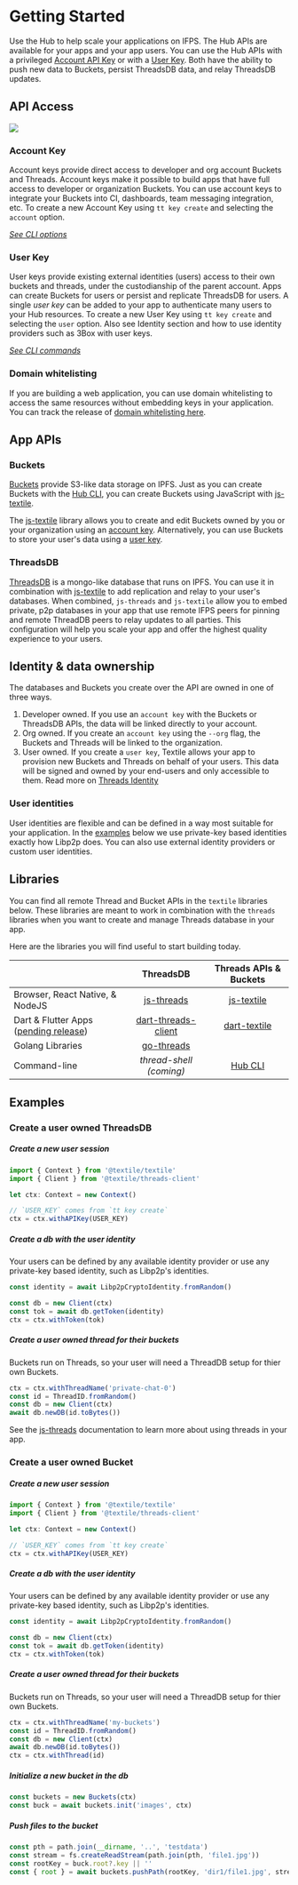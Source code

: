 # Getting Started

Use the Hub to help scale your applications on IFPS. The Hub APIs are available for your apps and your app users. You can use the Hub APIs with a privileged [Account API Key](#account-key) or with a [User Key](#user-key). Both have the ability to push new data to Buckets, persist ThreadsDB data, and relay ThreadsDB updates.

## API Access

![](/images/tt-cli/tt_account_create_select.png)

### Account Key

Account keys provide direct access to developer and org account Buckets and Threads. Account keys make it possible to build apps that have full access to developer or organization Buckets. You can use account keys to integrate your Buckets into CI, dashboards, team messaging integration, etc. To create a new Account Key using `tt key create` and selecting the `account` option.

_[See CLI options](/hub/cli/tt_keys)_

### User Key

User keys provide existing external identities (users) access to their own buckets and threads, under the custodianship of the parent account. Apps can create Buckets for users or persist and replicate ThreadsDB for users. A single _user key_ can be added to your app to authenticate many users to your Hub resources. To create a new User Key using `tt key create` and selecting the `user` option. Also see Identity section and how to use identity providers such as 3Box with user keys.

_[See CLI commands](/hub/cli/tt_keys)_

### Domain whitelisting

If you are building a web application, you can use domain whitelisting to access the same resources without embedding keys in your application. You can track the release of [domain whitelisting here](https://github.com/textileio/textile/issues/109).

## App APIs

### Buckets

[Buckets](/hub/buckets) provide S3-like data storage on IPFS. Just as you can create Buckets with the [Hub CLI](/hub/cli/tt), you can create Buckets using JavaScript with [js-textile](#libraries). 

The [js-textile](#libraries) library allows you to create and edit Buckets owned by you or your organization using an [account key](#account-key). Alternatively, you can use Buckets to store your user's data using a [user key](#user-key).

### ThreadsDB

[ThreadsDB](/threads/introduction) is a mongo-like database that runs on IPFS. You can use it in combination with [js-textile](#libraries) to add replication and relay to your user's databases. When combined, `js-threads` and `js-textile` allow you to embed private, p2p databases in your app that use remote IFPS peers for pinning and remote ThreadDB peers to relay updates to all parties. This configuration will help you scale your app and offer the highest quality experience to your users.

## Identity & data ownership

The databases and Buckets you create over the API are owned in one of three ways.

1. Developer owned. If you use an `account key` with the Buckets or ThreadsDB APIs, the data will be linked directly to your account.
2. Org owned. If you create an `account key` using the `--org` flag, the Buckets and Threads will be linked to the organization.
3. User owned. If you create a `user key`, Textile allows your app to provision new Buckets and Threads on behalf of your users. This data will be signed and owned by your end-users and only accessible to them. Read more on [Threads Identity](/threads/introduction#identity)

### User identities

User identities are flexible and can be defined in a way most suitable for your application. In the [examples](#examples) below we use private-key based identities exactly how Libp2p does. You can also use external identity providers or custom user identities. 

## Libraries

You can find all remote Thread and Bucket APIs in the `textile` libraries below. These libraries are meant to work in combination with the `threads` libraries when you want to create and manage Threads database in your app. 

Here are the libraries you will find useful to start building today.

|                         | ThreadsDB           | Threads APIs & Buckets      |
|-------------------------|:---------------------:|:-------------------:|
| Browser, React Native, & NodeJS | [js-threads](https://textileio.github.io/js-threads) | [js-textile](https://textileio.github.io/js-textile) |
| Dart & Flutter Apps ([pending release](https://github.com/textileio/dart-textile/issues/5))    | [dart-threads-client](https://textileio.github.io/dart-threads-client) | [dart-textile](https://textileio.github.io/dart-textile) |
| Golang Libraries        | [go-threads](https://godoc.org/github.com/textileio/go-threads)          | |
| Command-line | _thread-shell (coming)_       | [Hub CLI](/hub/cli/tt)         |

## Examples

### Create a user owned ThreadsDB

##### Create a new user session

```typescript
import { Context } from '@textile/textile'
import { Client } from '@textile/threads-client'

let ctx: Context = new Context()

// `USER_KEY` comes from `tt key create`
ctx = ctx.withAPIKey(USER_KEY)
```

##### Create a db with the user identity

Your users can be defined by any available identity provider or use any private-key based identity, such as Libp2p's identities.

```typescript
const identity = await Libp2pCryptoIdentity.fromRandom()

const db = new Client(ctx)
const tok = await db.getToken(identity)
ctx = ctx.withToken(tok)
```

##### Create a user owned thread for their buckets

Buckets run on Threads, so your user will need a ThreadDB setup for thier own Buckets.

```typescript
ctx = ctx.withThreadName('private-chat-0')
const id = ThreadID.fromRandom()
const db = new Client(ctx)
await db.newDB(id.toBytes())
```

See the [js-threads](https://textileio.github.io/js-threads) documentation to learn more about using threads in your app.

### Create a user owned Bucket

##### Create a new user session

```typescript
import { Context } from '@textile/textile'
import { Client } from '@textile/threads-client'

let ctx: Context = new Context()

// `USER_KEY` comes from `tt key create`
ctx = ctx.withAPIKey(USER_KEY)
```

##### Create a db with the user identity

Your users can be defined by any available identity provider or use any private-key based identity, such as Libp2p's identities.

```typescript
const identity = await Libp2pCryptoIdentity.fromRandom()

const db = new Client(ctx)
const tok = await db.getToken(identity)
ctx = ctx.withToken(tok)
```

##### Create a user owned thread for their buckets

Buckets run on Threads, so your user will need a ThreadDB setup for thier own Buckets.

```typescript
ctx = ctx.withThreadName('my-buckets')
const id = ThreadID.fromRandom()
const db = new Client(ctx)
await db.newDB(id.toBytes())
ctx = ctx.withThread(id)
```

##### Initialize a new bucket in the db

```typescript
const buckets = new Buckets(ctx)
const buck = await buckets.init('images', ctx)
```

##### Push files to the bucket

```typescript
const pth = path.join(__dirname, '..', 'testdata')
const stream = fs.createReadStream(path.join(pth, 'file1.jpg'))
const rootKey = buck.root?.key || ''
const { root } = await buckets.pushPath(rootKey, 'dir1/file1.jpg', stream, ctx)
```
